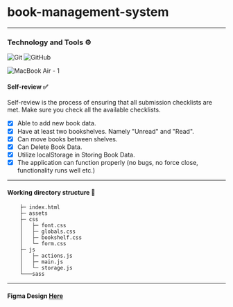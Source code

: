 ﻿# book-management-system
<hr>

### Technology and Tools ⚙
![Git](https://img.shields.io/badge/-Git-black?style=flat-square&logo=git)
![GitHub](https://img.shields.io/badge/-GitHub-181717?style=flat-square&logo=github)

![MacBook Air - 1](https://github.com/icequeenwand/book-management-system/assets/69134731/d89b6d0c-d09d-45a8-9cbc-b8403601db7b)

#### Self-review ✅
Self-review is the process of ensuring that all submission checklists are met. Make sure you check all the available checklists.

- [x] Able to add new book data.
- [x] Have at least two bookshelves. Namely "Unread" and "Read".
- [x] Can move books between shelves.
- [x] Can Delete Book Data.
- [x] Utilize localStorage in Storing Book Data.
- [x] The application can function properly (no bugs, no force close, functionality runs well etc.)
<hr>

#### Working directory structure 🌴
```
    ├─ index.html                                                                           
    ├─ assets
    ├─ css
    │   ├─ font.css
    │   ├─ globals.css
    │   ├─ bookshelf.css
    │   └─ form.css
    ├─ js
    │   ├─ actions.js
    │   ├─ main.js
    │   └─ storage.js
    └───sass
```

<hr>

#### Figma Design [Here](https://www.figma.com/file/1Kou3b6BXupGBn66DXMH2P/Submission-Aplikasi-Pengelolaan-Data-Menggunakan-DOM-dan-Web-Storage?type=design&node-id=0%3A1&mode=design&t=riwCdVipNl7J9j5C-1)
